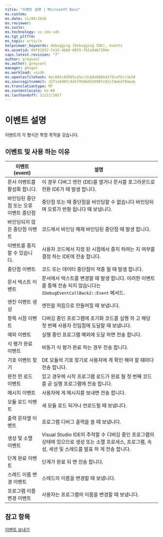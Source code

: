 ```yaml
---
title: "이벤트 설명 | Microsoft Docs"
ms.custom: 
ms.date: 11/04/2016
ms.reviewer: 
ms.suite: 
ms.technology: vs-ide-sdk
ms.tgt_pltfrm: 
ms.topic: article
helpviewer_keywords: debugging [Debugging SDK], events
ms.assetid: 09f61652-7e16-4bb0-8055-f61a84bf384e
caps.latest.revision: "7"
author: gregvanl
ms.author: gregvanl
manager: ghogen
ms.workload: vssdk
ms.openlocfilehash: 6ec084c0d985ce5cc3cb0a886bd1fdcaf6cc3e54
ms.sourcegitcommit: 32f1a690fc445f9586d53698fc82c7debd784eeb
ms.translationtype: MT
ms.contentlocale: ko-KR
ms.lasthandoff: 12/22/2017
---
```

# <a name="event-descriptions"></a>이벤트 설명
이벤트의 각 형식은 특정 목적을 갖습니다.  
  
## <a name="events-and-the-reasons-for-their-use"></a>이벤트 및 사용 하는 이유  
  
|이벤트(event)|설명|  
|-----------|-----------------|  
|문서 이벤트를 활성화 합니다.|이 경우 디버그 엔진 (DE)를 열거나 문서를 포그라운드로 전환 IDE가 때 발생 합니다.|  
|바인딩된 중단점 또는 오류 이벤트 중단점|중단점 또는 때 중단점을 바인딩할 수 없습니다 바인딩되며 오류가 반환 됩니다 때 보냅니다.|  
|바인딩되지 않은 중단점 이벤트|코드에서 바인딩 해제 바인딩된 중단점 때 발생 합니다.|  
|이벤트를 중지할 수 있습니다.|사용자 코드에서 지정 된 시점에서 중지 하려는 지 여부를 결정 하는 IDE에 전송 합니다.|  
|중단점 이벤트|코드 또는 데이터 중단점이 적중 될 때 발생 합니다.|  
|문서 텍스트 이벤트|문서에서 텍스트를 변경할 때 발생 합니다. 이러한 이벤트를 통해 전송 되지 않습니다는 `IDebugEventCallBack2::Event` 메서드.|  
|엔진 이벤트 생성|엔진을 처음으로 만들어질 때 보냅니다.|  
|항목 시점 이벤트|디버깅 중인 프로그램에 초기화 코드를 실행 하 고 해당 첫 번째 사용자 진입점에 도달할 때 보냅니다.|  
|예외 이벤트|실행 중인 프로그램 예외에 도달 하면 전송 합니다.|  
|식 평가 완료 이벤트|비동기 식 평가 완료 하는 경우 전송 합니다.|  
|기호 이벤트 찾기|DE 모듈의 기호 찾기로 사용자에 게 확인 해야 할 때마다 전송 합니다.|  
|완전 한 로드 이벤트|있고 경우에 시작 프로그램 로드가 완료 될 첫 번째 코드를 곧 실행 프로그램에 전송 합니다.|  
|메시지 이벤트|사용자에 게 메시지를 보내면 전송 합니다.|  
|모듈 로드 이벤트|새 모듈 로드 되거나 언로드될 때 보냅니다.|  
|출력 문자열 이벤트|프로그램 디버그 출력을 쓸 때 보냅니다.|  
|생성 및 소멸 이벤트|Visual Studio IDE의 추적할 수 디버깅 중인 프로그램의 상태에 있으므로 생성 또는 소멸 프로세스, 프로그램, 속성, 세션 및 스레드를 발표 하 게 전송 합니다.|  
|단계 완료 이벤트|단계가 완료 되 면 전송 합니다.|  
|스레드 이름 변경 이벤트|스레드의 이름을 변경할 때 보냅니다.|  
|프로그램 이름 변경 이벤트|사용자는 프로그램의 이름을 변경할 때 보냅니다.|  
  
## <a name="see-also"></a>참고 항목  
 [이벤트 보내기](../../extensibility/debugger/sending-events.md)